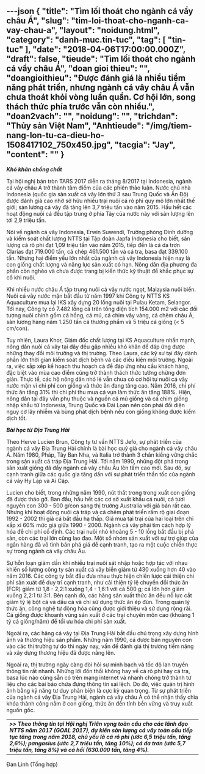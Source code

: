 ---json
{
    "title": "Tìm lối thoát cho ngành cá vẩy châu Á",
    "slug": "tim-loi-thoat-cho-nganh-ca-vay-chau-a",
    "layout": "noidung.html",
    "category": "danh-muc.tin-tuc",
    "tag": [
        "tin-tuc"
    ],
    "date": "2018-04-06T17:00:00.000Z",
    "draft": false,
    "tieude": "Tìm lối thoát cho ngành cá vẩy châu Á",
    "doan gioi thieu": "",
    "doangioithieu": "Được đánh giá là nhiều tiềm năng phát triển, nhưng ngành cá vây châu Á vẫn chưa thoát khỏi vòng luẩn quẩn. Cơ hội lớn, song thách thức phía trước vẫn còn nhiều.",
    "doan2vach": "",
    "noidung": "",
    "trichdan": "Thủy sản Việt Nam",
    "Anhtieude": "/img/tiem-nang-lon-tu-ca-dieu-ho-1508417102_750x450.jpg",
    "tacgia": "Jay",
    "__content__": ""
}
---
<p><span style="font-size:14px"><strong><em>Kh&oacute; khăn chồng chất</em></strong></span></p>

<p><span style="font-size:14px">Tại hội nghị b&agrave;n tr&ograve;n TARS 2017 diễn ra th&aacute;ng 8/2017 tại Indonesia, ng&agrave;nh c&aacute; v&acirc;y ch&acirc;u &Aacute; trở th&agrave;nh t&acirc;m điểm của c&aacute;c phi&ecirc;n thảo luận. Nước chủ nh&agrave; Indonesia (quốc gia sản xuất c&aacute; v&acirc;y lớn thứ 3 sau Trung Quốc v&agrave; Ấn Độ) được đ&aacute;nh gi&aacute; cao nhờ sở hữu nhiều trại nu&ocirc;i c&aacute; r&ocirc; phi quy m&ocirc; lớn nhất thế giới; sản lượng c&aacute; v&acirc;y đ&atilde; tăng l&ecirc;n 3,7 triệu tấn v&agrave;o năm 2015. Hầu hết c&aacute;c hoạt động nu&ocirc;i c&aacute; đều tập trung ở ph&iacute;a T&acirc;y của nước n&agrave;y với sản lượng l&ecirc;n tới 2,9 triệu tấn.</span></p>

<p><span style="font-size:14px">N&oacute;i về ng&agrave;nh c&aacute; v&acirc;y Indonesia, Erwin Suwendi, Trưởng ph&ograve;ng Dinh dưỡng v&agrave; kiểm so&aacute;t chất lượng NTTS tại Tập đo&agrave;n Japfa Indonesia cho biết, sản lượng c&aacute; r&ocirc; phi đạt 1,09 triệu tấn v&agrave;o năm 2015, tiếp đến l&agrave; c&aacute; da trơn Clarias đạt 719.000 tấn, c&aacute; ch&eacute;p 461.500 tấn v&agrave; c&aacute; tra, basa đạt 339.100 tấn. Nhưng hai điểm yếu lớn nhất của ng&agrave;nh c&aacute; v&acirc;y Indonesia hiện nay l&agrave; con giống chất lượng v&agrave; năng lực sản xuất c&oacute; hạn. N&ocirc;ng d&acirc;n địa phương đa phần c&ograve;n ngh&egrave;o v&agrave; chưa được trang bị kiến thức kỹ thuật để khắc phục sự cố khi nu&ocirc;i.</span></p>

<p><span style="font-size:14px">Khi nhiều nước ch&acirc;u &Aacute; tập trung nu&ocirc;i c&aacute; v&acirc;y nước ngọt, Malaysia nu&ocirc;i biển. Nu&ocirc;i c&aacute; v&acirc;y nước mặn bắt đầu từ năm 1997 khi C&ocirc;ng ty NTTS KS Aquaculture mua lại IKS x&acirc;y dựng 20 lồng nu&ocirc;i tại Pulau Ketam, Selangor. Tới nay, C&ocirc;ng ty c&oacute; 7.482 lồng c&aacute; tr&ecirc;n tổng diện t&iacute;ch 154.000 m2 với c&aacute;c đối tượng nu&ocirc;i ch&iacute;nh gồm c&aacute; hồng, c&aacute; m&uacute;, c&aacute; chim v&acirc;y v&agrave;ng, c&aacute; chẽm ch&acirc;u &Aacute;, sản lượng h&agrave;ng năm 1.250 tấn c&aacute; thương phẩm v&agrave; 5 triệu c&aacute; giống (&lt; 5 cm/con).</span></p>

<p><span style="font-size:14px">Tuy nhi&ecirc;n, Laura Khor, Gi&aacute;m đốc chất lượng tại KS Aquaculture nhấn mạnh, n&ocirc;ng d&acirc;n nu&ocirc;i c&aacute; v&acirc;y tại đ&acirc;y đều gặp nhiều kh&oacute; khăn để đ&aacute;p ứng được những thay đổi m&ocirc;i trường v&agrave; thị trường. Theo Laura, c&aacute;c kỹ sư tại đ&acirc;y d&agrave;nh phần lớn thời gian kiểm so&aacute;t dịch bệnh v&agrave; c&aacute;c điều kiện m&ocirc;i trường. Ngo&agrave;i ra, việc sắp xếp kế hoạch thu hoạch c&aacute; để đ&aacute;p ứng nhu cầu kh&aacute;ch h&agrave;ng, đặc biệt v&agrave;o m&ugrave;a cao điểm cũng trở th&agrave;nh th&aacute;ch thức tưởng chừng đơn giản. Thực tế, c&aacute;c hộ n&ocirc;ng d&acirc;n nhỏ lẻ vẫn chưa c&oacute; cơ hội tự nu&ocirc;i c&aacute; v&acirc;y nước mặn v&igrave; chi ph&iacute; con giống v&agrave; thức ăn đang tăng cao. Năm 2016, chi ph&iacute; thức ăn tăng 31% th&igrave; chi ph&iacute; thu mua c&aacute; vụn l&agrave;m thức ăn tăng 188%. Hiện, n&ocirc;ng d&acirc;n tại đ&acirc;y vẫn phụ thuộc v&agrave; nguồn c&aacute; m&uacute; giống v&agrave; c&aacute; chim giống nhập khẩu từ Indonesia, Trung Quốc v&agrave; Đ&agrave;i Loan n&ecirc;n c&ograve;n phải đối diện nguy cơ l&acirc;y nhiễm v&agrave; b&ugrave;ng ph&aacute;t dịch bệnh nếu con giống kh&ocirc;ng được kiểm dịch tốt.</span></p>

<p><span style="font-size:14px"><strong><em>B&agrave;i học từ Địa Trung Hải</em></strong></span></p>

<p><span style="font-size:14px">Theo Herve Lucien Brun, C&ocirc;ng ty tư vấn NTTS Jefo, sự ph&aacute;t triển của ng&agrave;nh c&aacute; v&acirc;y Địa Trung Hải ch&iacute;nh l&agrave; b&agrave;i học qu&yacute; gi&aacute; cho ng&agrave;nh c&aacute; v&acirc;y ch&acirc;u &Aacute;. Năm 1980, Ph&aacute;p, T&acirc;y Ban Nha, v&agrave; Italia trở th&agrave;nh 3 ch&acirc;n kiềng vững chắc trong sản xuất c&aacute; tr&aacute;p Địa Trung Hải. Tới năm 1990, những đột ph&aacute; trong sản xuất giống đ&atilde; đẩy ng&agrave;nh c&aacute; v&acirc;y ch&acirc;u &Acirc;u l&ecirc;n tầm cao mới. Sau đ&oacute;, sự cạnh tranh giữa c&aacute;c quốc gia tăng dần với sự ph&aacute;t triển thần tốc của ng&agrave;nh c&aacute; v&acirc;y Hy Lạp v&agrave; Ai Cập.</span></p>

<p><span style="font-size:14px">Lucien cho biết, trong những năm 1990, n&uacute;t thắt trong trong xuất con giống đ&atilde; được th&aacute;o gỡ. Ban đầu, hầu hết c&aacute;c cơ sở xuất khẩu c&aacute; nu&ocirc;i, c&aacute; tươi nguy&ecirc;n con 300 - 500 g/con sang thị trường Australia với gi&aacute; b&aacute;n rất cao. Nhưng khi hoạt động nu&ocirc;i c&aacute; tr&aacute;p v&agrave; c&aacute; chẽm ph&aacute;t triển rầm rộ giai đoạn 1992 - 2002 th&igrave; gi&aacute; c&aacute; bắt đầu hạ thấp. Gi&aacute; mua tại trại của hai loại tr&ecirc;n chỉ xấp xỉ 60% mức gi&aacute; giữa 1990 - 2000. Ng&agrave;nh c&aacute; v&acirc;y phải t&igrave;m c&aacute;ch hợp l&yacute; h&oacute;a để chi ph&iacute; cố định. C&aacute;c trại nu&ocirc;i nhỏ khoảng 5 - 10 lồng bắt đầu bị ph&aacute; sản, c&ograve;n c&aacute;c trại lớn cũng lao đao. Một số nh&oacute;m sản xuất với sự trợ gi&uacute;p của ng&acirc;n h&agrave;ng đ&atilde; v&ocirc; t&igrave;nh b&aacute;n ph&aacute; gi&aacute; để cạnh tranh, tạo ra một cuộc chiến thực sự trong ng&agrave;nh c&aacute; v&acirc;y ch&acirc;u &Acirc;u.&nbsp;</span></p>

<p><span style="font-size:14px">Sự hỗn loạn giảm dần khi nhiều trại nu&ocirc;i s&aacute;t nhập hoặc hợp t&aacute;c với nhau khiến số lượng c&ocirc;ng ty sản xuất c&aacute; v&acirc;y biển giảm từ 430 xuống hơn 40 v&agrave;o năm 2016. C&aacute;c c&ocirc;ng ty bắt đầu đưa nhau thực hiện chiến lược cải thiện chi ph&iacute; sản xu&aacute;t để duy tr&igrave; cạnh tranh, như cải thiện tỷ lệ chuyển đổi thức ăn (FCR) giảm từ 1,8 - 2,2:1 xuống 1,4 - 1,6:1 với c&aacute; 500 g; c&aacute; lớn hơn giảm xuống 2,2:1 từ 3:1. B&ecirc;n cạnh đ&oacute;, c&aacute;c h&atilde;ng sản xuất thức ăn đều nỗ lực cắt giảm tỷ lệ bột c&aacute; v&agrave; dầu c&aacute; v&agrave; chỉ sử dụng thức ăn &eacute;p đ&ugrave;n. Trong quản l&yacute; thức ăn, c&ocirc;ng nghệ tự động h&oacute;a cũng được giới thiệu v&agrave; sử dụng rộng r&atilde;i. C&aacute; giống được khoanh v&ugrave;ng sản xuất ở c&aacute;c trại chuy&ecirc;n m&ocirc;n cao (khoảng 1 tỷ c&aacute; giống/năm) để tối ưu h&oacute;a chi ph&iacute; sản xuất.</span></p>

<p><span style="font-size:14px">Ngo&agrave;i ra, c&aacute;c h&atilde;ng c&aacute; v&acirc;y tại Địa Trung Hải bắt đầu ch&uacute; trọng x&acirc;y dựng h&igrave;nh ảnh v&agrave; thương hiệu sản phẩm. Những năm 1990, c&aacute; được b&aacute;n nguy&ecirc;n con v&agrave;o c&aacute;c thị trường tự do th&igrave; ng&agrave;y nay, vấn đề đ&aacute;nh gi&aacute; thị trường tiềm năng v&agrave; x&acirc;y dựng thương hiệu đ&atilde; được n&acirc;ng l&ecirc;n.</span></p>

<p><span style="font-size:14px">Ngo&agrave;i ra, thị trường ng&agrave;y c&agrave;ng đ&ograve;i hỏi sự minh bạch v&agrave; tốc độ lan truyền th&ocirc;ng tin rất nhanh. Những lời đồn thổi kh&ocirc;ng hay về c&aacute; r&ocirc; phi hay c&aacute; tra, basa l&uacute;c n&agrave;o cũng sẵn c&oacute; tr&ecirc;n mạng internet v&agrave; nhanh ch&oacute;ng trở th&agrave;nh tư liệu cho c&aacute;c b&agrave;i b&aacute;o chứa đựng th&ocirc;ng tin sai lệch. Do đ&oacute;, việc quản trị h&igrave;nh ảnh bằng kỹ năng tư duy phản biện l&agrave; cực kỳ quan trọng. Từ sự ph&aacute;t triển của ng&agrave;nh c&aacute; v&acirc;y Địa Trung Hải, ng&agrave;nh c&aacute; v&acirc;y ch&acirc;u &Aacute; c&oacute; thể nhận thấy ch&igrave;a kh&oacute;a th&agrave;nh c&ocirc;ng nằm ở con giống, thức ăn đến t&iacute;nh bền vững v&agrave; truy xuất nguồn gốc.</span></p>

<table>
	<tbody>
		<tr>
			<td><span style="font-size:14px"><strong><em>&gt;&gt; Theo th&ocirc;ng tin tại Hội nghị Triển vọng to&agrave;n cầu cho c&aacute;c l&atilde;nh đạo NTTS năm 2017 (GOAL 2017), dự kiến sản lượng c&aacute; v&acirc;y to&agrave;n cầu tiếp tục tăng trong năm 2018, chủ yếu l&agrave; c&aacute; r&ocirc; phi (ước 6,5 triệu tấn, tăng 2,6%); pangasius (ước 2,7 triệu tấn, tăng 10%); c&aacute; da trơn (ước 5,7 triệu tấn, tăng 8%) v&agrave; c&aacute; hồi (630.000 tấn, tăng 4%).</em></strong></span></td>
		</tr>
	</tbody>
</table>

<p><span style="font-size:14px">Đan Linh (Tổng hợp)</span></p>
